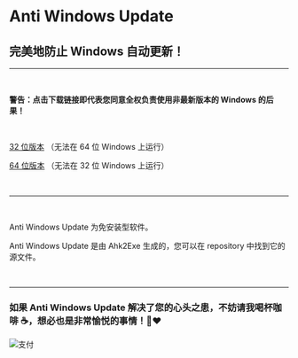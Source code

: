 
# Anti Windows Update

## 完美地防止 Windows 自动更新！

---

<br>

**警告：点击下载链接即代表您同意全权负责使用非最新版本的 Windows 的后果！**

<br>

[32 位版本](https://github.com/szzhiyang/PerfectWindows/raw/master/Anti-Windows-Update/Anti-Windows-Update-x86.exe)  （无法在 64 位 Windows 上运行）

[64 位版本](https://github.com/szzhiyang/PerfectWindows/raw/master/Anti-Windows-Update/Anti-Windows-Update-x64.exe)  （无法在 32 位 Windows 上运行）

<br>

---

<br>

Anti Windows Update 为免安装型软件。

Anti Windows Update 是由 Ahk2Exe 生成的，您可以在 repository 中找到它的源文件。

<br>

---

### 如果 Anti Windows Update 解决了您的心头之患，不妨请我喝杯咖啡 :coffee:，想必也是非常愉悦的事情！:pray::heart:

![支付](https://github.com/szzhiyang/Pics/raw/master/PerfectWindows/Pay.jpg)

